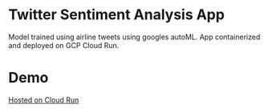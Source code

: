 # Twitter Sentiment Analysis App

Model trained using airline tweets using googles autoML. App containerized and
deployed on GCP Cloud Run.

# Demo

[Hosted on Cloud Run](https://sent-app-image-d3vttc2zpa-uc.a.run.app/)